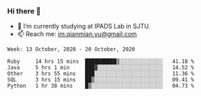 ### Hi there 👋

- 🔭 I’m currently studying at IPADS Lab in SJTU.
- 📫 Reach me: im.qianmian.yu@gmail.com

<!--START_SECTION:waka-->
```text
Week: 13 October, 2020 - 20 October, 2020

Ruby     14 hrs 15 mins  ██████████▒░░░░░░░░░░░░░░   41.18 % 
Java     5 hrs 1 min     ███▓░░░░░░░░░░░░░░░░░░░░░   14.52 % 
Other    3 hrs 55 mins   ███░░░░░░░░░░░░░░░░░░░░░░   11.36 % 
SQL      3 hrs 15 mins   ██▒░░░░░░░░░░░░░░░░░░░░░░   09.41 % 
Python   1 hr 38 mins    █▒░░░░░░░░░░░░░░░░░░░░░░░   04.73 % 
```
<!--END_SECTION:waka-->

<!--
**yqmmm/yqmmm** is a ✨ _special_ ✨ repository because its `README.md` (this file) appears on your GitHub profile.

Here are some ideas to get you started:

- 🔭 I’m currently working on ...
- 🌱 I’m currently learning ...
- 👯 I’m looking to collaborate on ...
- 🤔 I’m looking for help with ...
- 💬 Ask me about ...
- 📫 How to reach me: ...
- 😄 Pronouns: ...
- ⚡ Fun fact: ...
-->
